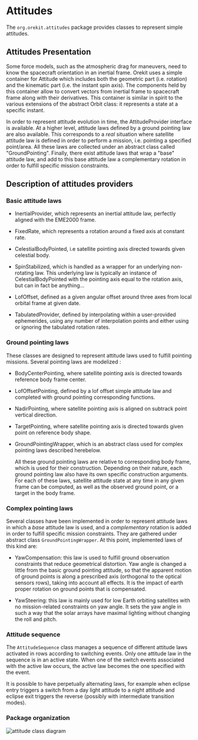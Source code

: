 <!--- Copyright 2002-2015 CS Systèmes d'Information
  Licensed under the Apache License, Version 2.0 (the "License");
  you may not use this file except in compliance with the License.
  You may obtain a copy of the License at
  
    http://www.apache.org/licenses/LICENSE-2.0
  
  Unless required by applicable law or agreed to in writing, software
  distributed under the License is distributed on an "AS IS" BASIS,
  WITHOUT WARRANTIES OR CONDITIONS OF ANY KIND, either express or implied.
  See the License for the specific language governing permissions and
  limitations under the License.
-->

# Attitudes

The `org.orekit.attitudes` package provides classes to represent simple attitudes.
	
## Attitudes Presentation
 
Some force models, such as the atmospheric drag for maneuvers, need to
know the spacecraft orientation in an inertial frame. Orekit uses a simple
container for Attitude which includes both the geometric part (i.e. rotation) 
and the kinematic part (i.e. the instant spin axis). The components 
held by this container allow to convert vectors from inertial frame to spacecraft 
frame along with their derivatives. This container is similar in spirit to the various
extensions of the abstract Orbit class: it represents a state at a specific instant.

In order to represent attitude evolution in time, the AttitudeProvider interface 
is available. 
At a higher level, attitude laws defined by a ground pointing law are also available. 
This corresponds to a _real_ situation where satellite attitude law is defined in order
to perform a mission, i.e. pointing a specified point/area. All these laws are collected
under an abstract class called "GroundPointing".
Finally, there exist attitude laws that wrap a "base" attitude law, and add to this 
base attitude law a complementary rotation in order to fulfill specific mission constraints.

## Description of attitudes providers

### Basic attitude laws

* InertialProvider, which represents an inertial attitude law, perfectly 
  aligned with the EME2000 frame.
  
* FixedRate, which represents a rotation around a fixed axis at
  constant rate.
  
* CelestialBodyPointed, i.e satellite pointing axis directed towards given 
  celestial body.
    
* SpinStabilized, which is handled as a wrapper for an underlying
  non-rotating law. This underlying law is typically an instance
  of CelestialBodyPointed with the pointing axis equal to
  the rotation axis, but can in fact be anything...
  
* LofOffset, defined as a given angular offset around three axes from local orbital 
  frame at given date.

* TabulatedProvider, defined by interpolating within a user-provided ephemerides,
  using any number of interpolation points and either using or ignoring the
  tabulated rotation rates.

### Ground pointing laws

These classes are designed to represent attitude laws used to fulfill pointing missions.
Several pointing laws are modelized :
  
* BodyCenterPointing, where satellite pointing axis is directed towards 
  reference body frame center.
    
* LofOffsetPointing, defined by a lof offset simple attitude law 
  and completed with ground pointing corresponding functions.
    
* NadirPointing, where satellite pointing axis is aligned on subtrack 
  point vertical direction.
    
* TargetPointing, where satellite pointing axis is directed towards given 
  point on reference body shape.

* GroundPointingWrapper, which is an abstract class used for complex pointing 
  laws described herebelow.

  All these ground pointing laws are relative to corresponding body frame,
  which is used for their construction. Depending on their nature, each ground pointing 
  law also have its own specific construction arguments.
  For each of these laws, satellite attitude state at any time in any given frame 
  can be computed, as well as the observed ground point, or a target in the body frame.

### Complex pointing laws

Several classes have been implemented in order to represent attitude laws in which a
_base_ attitude law is used, and a _complementary_ rotation is added in order to fulfill specific 
mission constraints. They are gathered under abstract class `GroundPointingWrapper`.
At this point, implemented laws of this kind are:
  
* YawCompensation: this law is used to fulfill ground observation constraints
  that reduce geometrical distortion. Yaw angle is changed a little from 
  the basic ground pointing attitude, so that the apparent motion of ground points is 
  along a prescribed axis (orthogonal to the optical sensors rows), taking into account 
  all effects. It is the impact of earth proper rotation on ground points that is 
  compensated.

* YawSteering: this law is mainly used for low Earth orbiting satellites 
  with no mission-related constraints on yaw angle. It sets the yaw angle in
  such a way that the solar arrays have maximal lighting without changing the
  roll and pitch.

### Attitude sequence

The `AttitudeSequence` class manages a sequence of different attitude laws activated
in rows according to switching events. Only one attitude law in the sequence is in
an active state. When one of the switch events associated with the active law occurs,
the active law becomes the one specified with the event.

It is possible to have perpetually alternating laws, for example when eclipse entry
triggers a switch from a day light attitude to a night attitude and eclipse exit
triggers the reverse (possibly with intermediate transition modes).

### Package organization

![attitude class diagram](../images/design/attitude-class-diagram.png)
